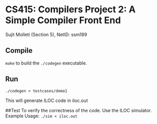 # CS415: Compilers Project 2: A Simple Compiler Front End 
Sujit Molleti (Section 5), NetID: ssm189

## Compile
```make``` to build the ```./codegen``` executable.

## Run
```code
./codegen < testcases/demo1	
```
This will generate ILOC code in iloc.out

##Test
To verify the correctness of the code. Use the ILOC simulator.
Example Usage: 
```./sim < iloc.out```
